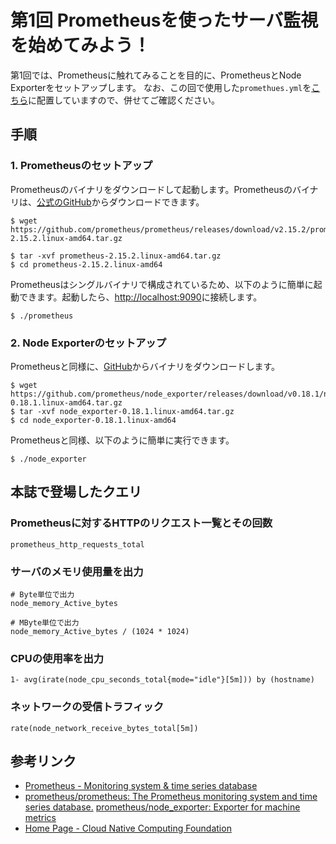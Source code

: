 # 第1回 Prometheusを使ったサーバ監視を始めてみよう！

第1回では、Prometheusに触れてみることを目的に、PrometheusとNode Exporterをセットアップします。
なお、この回で使用した`promethues.yml`を[こちら](./prometheus.yml)に配置していますので、併せてご確認ください。

## 手順
### 1. Prometheusのセットアップ
Prometheusのバイナリをダウンロードして起動します。Prometheusのバイナリは、[公式のGitHub](https://github.com/prometheus/prometheus/releases)からダウンロードできます。

```
$ wget https://github.com/prometheus/prometheus/releases/download/v2.15.2/prometheus-2.15.2.linux-amd64.tar.gz

$ tar -xvf prometheus-2.15.2.linux-amd64.tar.gz
$ cd prometheus-2.15.2.linux-amd64
```

Prometheusはシングルバイナリで構成されているため、以下のように簡単に起動できます。起動したら、[http://localhost:9090](http://localhost:9090)に接続します。
```
$ ./prometheus
```

### 2. Node Exporterのセットアップ
Prometheusと同様に、[GitHub](https://github.com/prometheus/node_exporter/releases)からバイナリをダウンロードします。

```
$ wget https://github.com/prometheus/node_exporter/releases/download/v0.18.1/node_exporter-0.18.1.linux-amd64.tar.gz
$ tar -xvf node_exporter-0.18.1.linux-amd64.tar.gz
$ cd node_exporter-0.18.1.linux-amd64
```

Prometheusと同様、以下のように簡単に実行できます。
```
$ ./node_exporter
```

## 本誌で登場したクエリ

### Prometheusに対するHTTPのリクエスト一覧とその回数
```
prometheus_http_requests_total
```

### サーバのメモリ使用量を出力
```
# Byte単位で出力
node_memory_Active_bytes

# MByte単位で出力
node_memory_Active_bytes / (1024 * 1024)
```

### CPUの使用率を出力
```
1- avg(irate(node_cpu_seconds_total{mode="idle"}[5m])) by (hostname)
```

### ネットワークの受信トラフィック
```
rate(node_network_receive_bytes_total[5m])
```

## 参考リンク
- [Prometheus - Monitoring system & time series database](https://prometheus.io/)
- [prometheus/prometheus: The Prometheus monitoring system and time series database.](https://github.com/prometheus/prometheus)
[prometheus/node_exporter: Exporter for machine metrics](https://github.com/prometheus/node_exporter)
- [Home Page - Cloud Native Computing Foundation](https://www.cncf.io/)